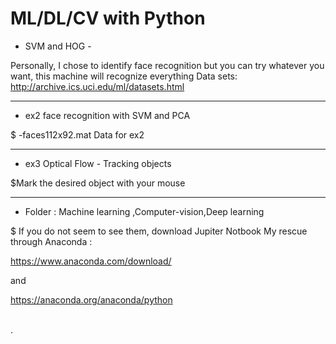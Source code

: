 # ML/DL/CV with Python



*  SVM and HOG - 

Personally, I chose to identify face recognition but you can try whatever you want, this machine will recognize everything
   Data sets: http://archive.ics.uci.edu/ml/datasets.html

****
* ex2 face recognition with SVM and PCA

$ -faces112x92.mat Data for ex2 
*****
* ex3 Optical Flow - Tracking objects

$Mark the desired object with your mouse
*****
* Folder : Machine learning  ,Computer-vision,Deep learning

$ If you do not seem to see them, download Jupiter Notbook
My rescue through Anaconda :

https://www.anaconda.com/download/

and 

https://anaconda.org/anaconda/python
  
 \
  .
